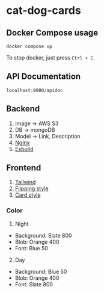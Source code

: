 # cat-dog-cards

## Docker Compose usage
```
docker compose up
```
To stop docker, just press `Ctrl + C`.

## API Documentation
```
localhost:8080/apidoc
```

## Backend
1. Image -> AWS S3
2. DB -> mongoDB
3. Model -> Link, Description
4. [Nginx](https://docs.nginx.com/nginx/admin-guide/web-server/reverse-proxy/)
5. [Esbuild](https://esbuild.github.io/)

## Frontend
1. [Tailwind](https://tailwindcss.com/docs/configuration)
2. [Flipping style](https://niemvuilaptrinh.medium.com/15-flip-card-html-css-for-website-c8093f7ab989)
3. [Card style](https://flowbite.com/docs/components/card/)

### Color
1. Night
  - Background: Slate 800
  - Blob: Orange 400
  - Font: Blue 50

2. Day
  - Background: Blue 50
  - Blob: Orange 400
  - Font: Slate 800